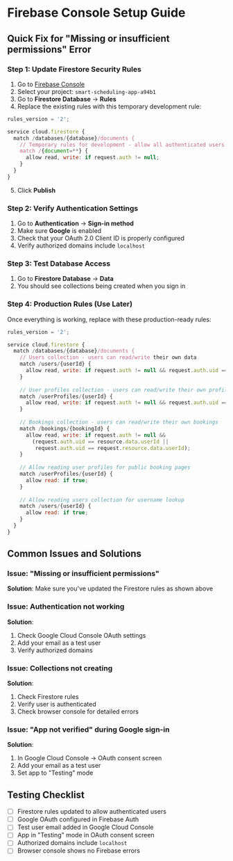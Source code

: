# Firebase Console Setup Guide

## Quick Fix for "Missing or insufficient permissions" Error

### Step 1: Update Firestore Security Rules

1. Go to [Firebase Console](https://console.firebase.google.com/)
2. Select your project: `smart-scheduling-app-a94b1`
3. Go to **Firestore Database** → **Rules**
4. Replace the existing rules with this temporary development rule:

```javascript
rules_version = '2';

service cloud.firestore {
  match /databases/{database}/documents {
    // Temporary rules for development - allow all authenticated users
    match /{document=**} {
      allow read, write: if request.auth != null;
    }
  }
}
```

5. Click **Publish**

### Step 2: Verify Authentication Settings

1. Go to **Authentication** → **Sign-in method**
2. Make sure **Google** is enabled
3. Check that your OAuth 2.0 Client ID is properly configured
4. Verify authorized domains include `localhost`

### Step 3: Test Database Access

1. Go to **Firestore Database** → **Data**
2. You should see collections being created when you sign in

### Step 4: Production Rules (Use Later)

Once everything is working, replace with these production-ready rules:

```javascript
rules_version = '2';

service cloud.firestore {
  match /databases/{database}/documents {
    // Users collection - users can read/write their own data
    match /users/{userId} {
      allow read, write: if request.auth != null && request.auth.uid == userId;
    }
    
    // User profiles collection - users can read/write their own profile
    match /userProfiles/{userId} {
      allow read, write: if request.auth != null && request.auth.uid == userId;
    }
    
    // Bookings collection - users can read/write their own bookings
    match /bookings/{bookingId} {
      allow read, write: if request.auth != null && 
        (request.auth.uid == resource.data.userId || 
         request.auth.uid == request.resource.data.userId);
    }
    
    // Allow reading user profiles for public booking pages
    match /userProfiles/{userId} {
      allow read: if true;
    }
    
    // Allow reading users collection for username lookup
    match /users/{userId} {
      allow read: if true;
    }
  }
}
```

## Common Issues and Solutions

### Issue: "Missing or insufficient permissions"
**Solution**: Make sure you've updated the Firestore rules as shown above

### Issue: Authentication not working
**Solution**: 
1. Check Google Cloud Console OAuth settings
2. Add your email as a test user
3. Verify authorized domains

### Issue: Collections not creating
**Solution**: 
1. Check Firestore rules
2. Verify user is authenticated
3. Check browser console for detailed errors

### Issue: "App not verified" during Google sign-in
**Solution**:
1. In Google Cloud Console → OAuth consent screen
2. Add your email as a test user
3. Set app to "Testing" mode

## Testing Checklist

- [ ] Firestore rules updated to allow authenticated users
- [ ] Google OAuth configured in Firebase Auth
- [ ] Test user email added in Google Cloud Console
- [ ] App in "Testing" mode in OAuth consent screen
- [ ] Authorized domains include `localhost`
- [ ] Browser console shows no Firebase errors
